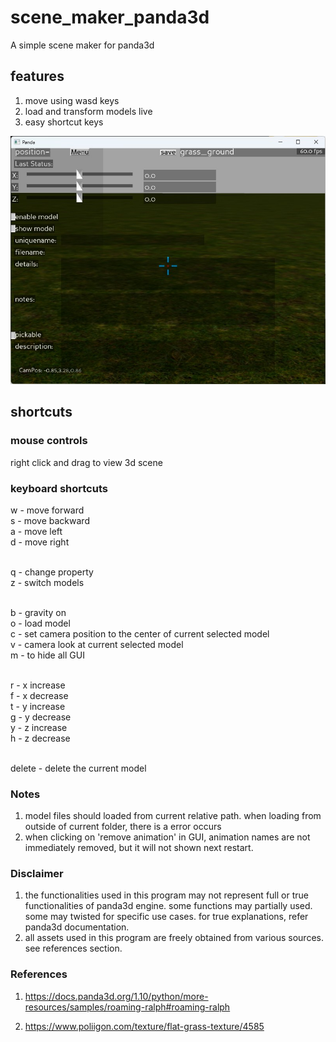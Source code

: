 # scene_maker_panda3d
A simple scene maker for panda3d

## features
1. move using wasd keys
2. load and transform models live
3. easy shortcut keys

![Screenshot of window](Screenshot.jpg)

## shortcuts

### mouse controls
right click and drag to view 3d scene

### keyboard shortcuts

w - move forward <br/>
s - move backward <br/>
a - move left <br/>
d - move right <br/> <br/>

q - change property <br/>
z - switch models <br/> <br/>

b - gravity on <br/>
o - load model <br/>
c - set camera position to the center of current selected model <br/>
v - camera look at current selected model <br/>
m - to hide all GUI <br/> <br/>

r - x increase <br/>
f - x decrease <br/>
t - y increase <br/>
g - y decrease <br/>
y - z increase <br/>
h - z decrease <br/> <br/>

delete - delete the current model <br/>

### Notes
1. model files should loaded from current relative path. when loading from outside of current folder, there is a error occurs
2. when clicking on 'remove animation' in GUI, animation names are not immediately removed, but it will not shown next restart.

### Disclaimer
1. the functionalities used in this program may not represent full or true functionalities of panda3d engine. some functions may partially used. some may twisted for specific use cases. for true explanations, refer panda3d documentation.
2. all assets used in this program are freely obtained from various sources. see references section.

### References
1. https://docs.panda3d.org/1.10/python/more-resources/samples/roaming-ralph#roaming-ralph

2. https://www.poliigon.com/texture/flat-grass-texture/4585


